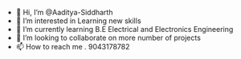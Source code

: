 - 👋 Hi, I’m @Aaditya-Siddharth
- 👀 I’m interested in Learning new skills
- 🌱 I’m currently learning B.E Electrical and Electronics Engineering
- 💞️ I’m looking to collaborate on more number of projects
- 📫 How to reach me . 9043178782

<!---
Aaditya-Siddharth/Aaditya-Siddharth is a ✨ special ✨ repository because its `README.md` (this file) appears on your GitHub profile.
You can click the Preview link to take a look at your changes.
--->
